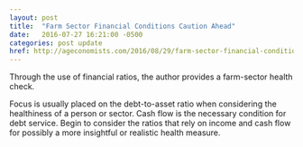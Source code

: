```yaml
---
layout: post
title:  "Farm Sector Financial Conditions Caution Ahead"
date:   2016-07-27 16:21:00 -0500
categories: post update
href: http://ageconomists.com/2016/08/29/farm-sector-financial-conditions-caution-ahead/
---
```


Through the use of financial ratios, the author provides a farm-sector health check.

Focus is usually placed on the debt-to-asset ratio when considering the 
healthiness of a person or sector.  Cash flow is the necessary condition for
debt service.  Begin to consider the ratios that rely on income and cash flow
for possibly a more insightful or realistic health measure.